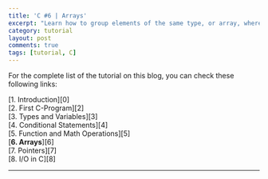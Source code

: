 ```yaml
---
title: 'C #6 | Arrays'
excerpt: "Learn how to group elements of the same type, or array, where the elements are stored sequentially in memory."
category: tutorial
layout: post
comments: true
tags: [tutorial, C]
---
```


For the complete list of the tutorial on this blog, you can check these following links:

[1. Introduction][0] <br>
[2. First C-Program][2] <br>
[3. Types and Variables][3] <br>
[4. Conditional Statements][4] <br>
[5. Function and Math Operations][5] <br>
[**6. Arrays**][6] <br>
[7. Pointers][7] <br>
[8. I/O in C][8] <br>

-----
